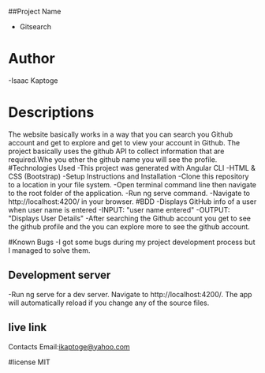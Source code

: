 
##Project Name
  - Gitsearch

# Author
  -Isaac Kaptoge
  
# Descriptions
The website basically works in a way that you can search you Github account and get to explore and get to view your account in Github. The project basically uses the github API to collect information that are required.Whe you ether the github name you will see the profile.
 #Technologies Used
-This project was generated with Angular CLI
-HTML & CSS (Bootstrap)
-Setup Instructions and Installation
-Clone this repository to a location in your file system.
-Open terminal command line then navigate to the root folder of the application.
-Run ng serve command.
-Navigate to http://localhost:4200/ in your browser.
#BDD
-Displays GitHub info of a user when user name is entered
-INPUT: "user name entered"
-OUTPUT: "Displays User Details"
-After searching the Github account you get to see the github profile and the you can explore       more to see the github account.

#Known Bugs
-I got some bugs during my project development process but I managed to solve them.

 ##  Development server
-Run ng serve for a dev server. Navigate to http://localhost:4200/. The app will automatically reload if you change any of the source files.


## live link
Contacts
Email:ikaptoge@yahoo.com

#license
MIT
